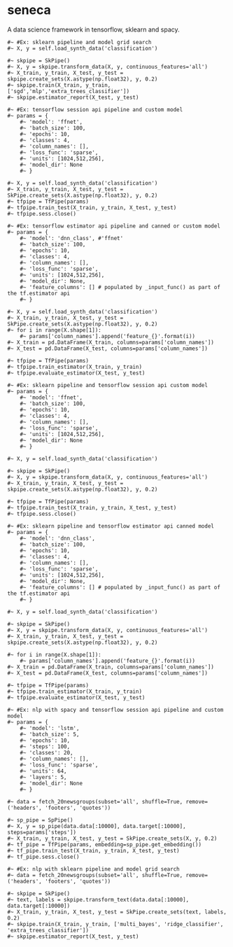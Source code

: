 # seneca
A data science framework in tensorflow, sklearn and spacy.

	#~ #Ex: sklearn pipeline and model grid search
	#~ X, y = self.load_synth_data('classification')

	#~ skpipe = SkPipe()
	#~ X, y = skpipe.transform_data(X, y, continuous_features='all')
	#~ X_train, y_train, X_test, y_test = skpipe.create_sets(X.astype(np.float32), y, 0.2)
	#~ skpipe.train(X_train, y_train, ['sgd','mlp','extra_trees_classifier'])
	#~ skpipe.estimator_report(X_test, y_test)

	#~ #Ex: tensorflow session api pipeline and custom model
	#~ params = {
		#~ 'model': 'ffnet',
		#~ 'batch_size': 100, 
		#~ 'epochs': 10, 
		#~ 'classes': 4, 
		#~ 'column_names': [], 
		#~ 'loss_func': 'sparse',
		#~ 'units': [1024,512,256],
		#~ 'model_dir': None
		#~ }

	#~ X, y = self.load_synth_data('classification')
	#~ X_train, y_train, X_test, y_test = SkPipe.create_sets(X.astype(np.float32), y, 0.2)
	#~ tfpipe = TfPipe(params)
	#~ tfpipe.train_test(X_train, y_train, X_test, y_test)
	#~ tfpipe.sess.close()

	#~ #Ex: tensorflow estimator api pipeline and canned or custom model
	#~ params = {
		#~ 'model': 'dnn_class', #'ffnet'
		#~ 'batch_size': 100, 
		#~ 'epochs': 10, 
		#~ 'classes': 4, 
		#~ 'column_names': [], 
		#~ 'loss_func': 'sparse',
		#~ 'units': [1024,512,256],
		#~ 'model_dir': None,
		#~ 'feature_columns': [] # populated by _input_func() as part of the tf.estimator api
		#~ }

	#~ X, y = self.load_synth_data('classification')
	#~ X_train, y_train, X_test, y_test = SkPipe.create_sets(X.astype(np.float32), y, 0.2)
	#~ for i in range(X.shape[1]):
		#~ params['column_names'].append('feature_{}'.format(i))
	#~ X_train = pd.DataFrame(X_train, columns=params['column_names'])
	#~ X_test = pd.DataFrame(X_test, columns=params['column_names'])

	#~ tfpipe = TfPipe(params)
	#~ tfpipe.train_estimator(X_train, y_train)
	#~ tfpipe.evaluate_estimator(X_test, y_test)

	#~ #Ex: sklearn pipeline and tensorflow session api custom model
	#~ params = {
		#~ 'model': 'ffnet',
		#~ 'batch_size': 100, 
		#~ 'epochs': 10, 
		#~ 'classes': 4, 
		#~ 'column_names': [], 
		#~ 'loss_func': 'sparse',
		#~ 'units': [1024,512,256],
		#~ 'model_dir': None
		#~ }

	#~ X, y = self.load_synth_data('classification')

	#~ skpipe = SkPipe()
	#~ X, y = skpipe.transform_data(X, y, continuous_features='all')
	#~ X_train, y_train, X_test, y_test = skpipe.create_sets(X.astype(np.float32), y, 0.2)

	#~ tfpipe = TfPipe(params)
	#~ tfpipe.train_test(X_train, y_train, X_test, y_test)
	#~ tfpipe.sess.close()

	#~ #Ex: sklearn pipeline and tensorflow estimator api canned model
	#~ params = {
		#~ 'model': 'dnn_class',
		#~ 'batch_size': 100, 
		#~ 'epochs': 10, 
		#~ 'classes': 4, 
		#~ 'column_names': [], 
		#~ 'loss_func': 'sparse',
		#~ 'units': [1024,512,256],
		#~ 'model_dir': None,
		#~ 'feature_columns': [] # populated by _input_func() as part of the tf.estimator api
		#~ }

	#~ X, y = self.load_synth_data('classification')

	#~ skpipe = SkPipe()
	#~ X, y = skpipe.transform_data(X, y, continuous_features='all')
	#~ X_train, y_train, X_test, y_test = skpipe.create_sets(X.astype(np.float32), y, 0.2)

	#~ for i in range(X.shape[1]):
		#~ params['column_names'].append('feature_{}'.format(i))
	#~ X_train = pd.DataFrame(X_train, columns=params['column_names'])
	#~ X_test = pd.DataFrame(X_test, columns=params['column_names'])

	#~ tfpipe = TfPipe(params)
	#~ tfpipe.train_estimator(X_train, y_train)
	#~ tfpipe.evaluate_estimator(X_test, y_test)

	#~ #Ex: nlp with spacy and tensorflow session api pipeline and custom model
	#~ params = {
		#~ 'model': 'lstm',
		#~ 'batch_size': 5, 
		#~ 'epochs': 10, 
		#~ 'steps': 100,
		#~ 'classes': 20, 
		#~ 'column_names': [], 
		#~ 'loss_func': 'sparse',
		#~ 'units': 64,
		#~ 'layers': 5,
		#~ 'model_dir': None
		#~ }

	#~ data = fetch_20newsgroups(subset='all', shuffle=True, remove=('headers', 'footers', 'quotes'))

	#~ sp_pipe = SpPipe()
	#~ X, y = sp_pipe(data.data[:10000], data.target[:10000], steps=params['steps'])
	#~ X_train, y_train, X_test, y_test = SkPipe.create_sets(X, y, 0.2)
	#~ tf_pipe = TfPipe(params, embedding=sp_pipe.get_embedding())
	#~ tf_pipe.train_test(X_train, y_train, X_test, y_test)
	#~ tf_pipe.sess.close()

	#~ #Ex: nlp with sklearn pipeline and model grid search
	#~ data = fetch_20newsgroups(subset='all', shuffle=True, remove=('headers', 'footers', 'quotes'))

	#~ skpipe = SkPipe()
	#~ text, labels = skpipe.transform_text(data.data[:10000], data.target[:10000])
	#~ X_train, y_train, X_test, y_test = SkPipe.create_sets(text, labels, 0.2)
	#~ skpipe.train(X_train, y_train, ['multi_bayes', 'ridge_classifier', 'extra_trees_classifier'])
	#~ skpipe.estimator_report(X_test, y_test)
